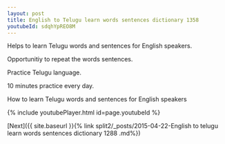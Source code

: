 ```yaml
---
layout: post
title: English to Telugu learn words sentences dictionary 1358 
youtubeId: sdqhYpREO8M
---
```

 
 
Helps to learn Telugu words and sentences for English speakers.

Opportunitiy to repeat the words sentences. 

Practice Telugu language. 
 
10 minutes practice every day. 
 
How to learn Telugu words and sentences for English speakers 
 
{% include youtubePlayer.html id=page.youtubeId %}
 
 
[Next]({{ site.baseurl }}{% link  split2/_posts/2015-04-22-English to telugu learn words sentences dictionary 1288 .md%})
 

